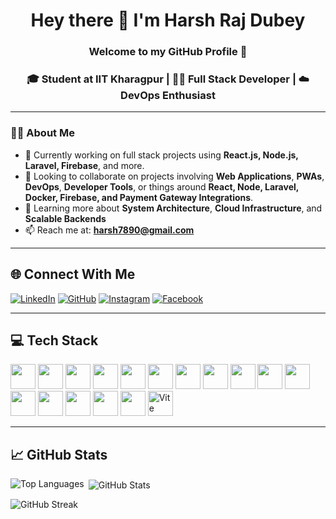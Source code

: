 <h1 align="center"> Hey there 👋 I'm Harsh Raj Dubey </h1>
<h3 align="center">Welcome to my GitHub Profile 🚀</h3>

<h3 align="center">🎓 Student at IIT Kharagpur | 🧑‍💻 Full Stack Developer | ☁️ DevOps Enthusiast</h3>

---

### 👨‍💻 About Me

- 🔭 Currently working on full stack projects using **React.js, Node.js, Laravel, Firebase**, and more.
- 🤝 Looking to collaborate on projects involving **Web Applications**, **PWAs**, **DevOps**, **Developer Tools**, or things around **React, Node, Laravel, Docker, Firebase, and Payment Gateway Integrations**.
- 🌱 Learning more about **System Architecture**, **Cloud Infrastructure**, and **Scalable Backends**
- 📫 Reach me at: **harsh7890@gmail.com**

---

## 🌐 Connect With Me

[![LinkedIn](https://img.shields.io/badge/LinkedIn-%230077B5.svg?logo=linkedin&logoColor=white)](https://linkedin.com/in/harshrajdubey)
[![GitHub](https://img.shields.io/badge/GitHub-100000?logo=github&logoColor=white)](https://github.com/harshrajdubey)
[![Instagram](https://img.shields.io/badge/Instagram-E4405F?logo=instagram&logoColor=white)](https://www.instagram.com/harshrajdubeyofficial/)
[![Facebook](https://img.shields.io/badge/Facebook-1877F2?logo=facebook&logoColor=white)](https://facebook.com/HarshRajDubeyOfficial/)

---

## 💻 Tech Stack

<p align="left">
  <img src="https://cdn.jsdelivr.net/gh/devicons/devicon/icons/html5/html5-original.svg" width="40" height="40"/>
  <img src="https://cdn.jsdelivr.net/gh/devicons/devicon/icons/css3/css3-original.svg" width="40" height="40"/>
  <img src="https://cdn.jsdelivr.net/gh/devicons/devicon/icons/javascript/javascript-original.svg" width="40" height="40"/>
  <img src="https://cdn.jsdelivr.net/gh/devicons/devicon/icons/react/react-original.svg" width="40" height="40"/>
  <img src="https://cdn.jsdelivr.net/gh/devicons/devicon/icons/angularjs/angularjs-original.svg" width="40" height="40"/>
  <img src="https://cdn.jsdelivr.net/gh/devicons/devicon/icons/nextjs/nextjs-original.svg" width="40" height="40"/>
  <img src="https://cdn.jsdelivr.net/gh/devicons/devicon/icons/nodejs/nodejs-original.svg" width="40" height="40"/>
  <img src="https://cdn.jsdelivr.net/gh/devicons/devicon/icons/laravel/laravel-original.svg" width="40" height="40"/>
  <img src="https://cdn.jsdelivr.net/gh/devicons/devicon/icons/swift/swift-original.svg" width="40" height="40"/>
  <img src="https://cdn.jsdelivr.net/gh/devicons/devicon/icons/npm/npm-original-wordmark.svg" width="40" height="40"/>
  <img src="https://cdn.jsdelivr.net/gh/devicons/devicon/icons/mysql/mysql-original-wordmark.svg" width="40" height="40"/>
  <img src="https://cdn.jsdelivr.net/gh/devicons/devicon/icons/mongodb/mongodb-original.svg" width="40" height="40"/>
  <img src="https://cdn.jsdelivr.net/gh/devicons/devicon/icons/amazonwebservices/amazonwebservices-original-wordmark.svg" width="40" height="40"/>
  <img src="https://cdn.jsdelivr.net/gh/devicons/devicon/icons/firebase/firebase-plain.svg" width="40" height="40"/>
  <img src="https://cdn.jsdelivr.net/gh/devicons/devicon/icons/python/python-original.svg" width="40" height="40"/>
  <img src="https://cdn.jsdelivr.net/gh/devicons/devicon/icons/docker/docker-original.svg" width="40" height="40"/>
  <img src="https://vitejs.dev/logo.svg" width="40" height="40" alt="Vite Logo" title="Vite"/>
</p>

---

## 📈 GitHub Stats

<p><img align="left" src="https://github-readme-stats.vercel.app/api/top-langs?username=harshrajdubey&show_icons=true&theme=tokyonight&layout=compact" alt="Top Languages" /></p>

<p>&nbsp;<img align="center" src="https://github-readme-stats.vercel.app/api?username=harshrajdubey&show_icons=true&theme=tokyonight" alt="GitHub Stats" /></p>

<p><img align="center" src="https://github-readme-streak-stats.herokuapp.com/?user=harshrajdubey&theme=tokyonight" alt="GitHub Streak" /></p>
